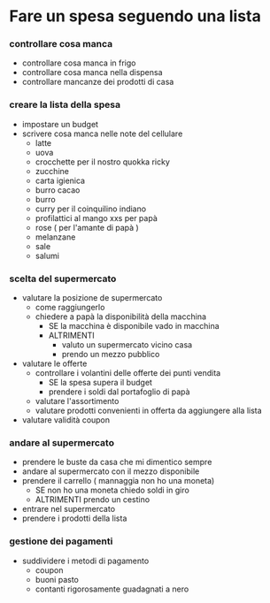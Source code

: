 # Fare un spesa seguendo una lista
### controllare cosa manca
  - controllare cosa manca in frigo
  - controllare cosa manca nella dispensa
  - controllare mancanze dei prodotti di casa
### creare la lista della spesa
 - impostare un budget
  - scrivere cosa manca nelle note del cellulare
    - latte
    - uova
    - crocchette per il nostro quokka ricky
    - zucchine
    - carta igienica
    - burro cacao
    - burro
    - curry per il coinquilino indiano
    - profilattici al mango xxs per papà
    - rose ( per l'amante di papà )
    - melanzane
    - sale
    - salumi
### scelta del supermercato
  - valutare la posizione de supermercato
    - come raggiungerlo
    - chiedere a papà la disponibilità della macchina
      - SE la macchina è disponibile vado in macchina
       - ALTRIMENTI
         - valuto un supermercato vicino casa
         - prendo un mezzo pubblico
  - valutare le offerte
    - controllare i volantini delle offerte dei punti vendita
      - SE la spesa supera il budget
       - prendere i soldi dal portafoglio di papà
    - valutare l'assortimento
    - valutare prodotti convenienti in offerta da aggiungere alla lista
  - valutare validità coupon
### andare al supermercato
 - prendere le buste da casa che mi dimentico sempre
 - andare al supermercato con il mezzo disponibile
 - prendere il carrello ( mannaggia non ho una moneta)
    - SE non ho una moneta chiedo soldi in giro
    - ALTRIMENTI prendo un cestino
 - entrare nel supermercato
 - prendere i prodotti della lista
### gestione dei pagamenti
 - suddividere i metodi di pagamento
   - coupon
   - buoni pasto
   - contanti rigorosamente guadagnati a nero